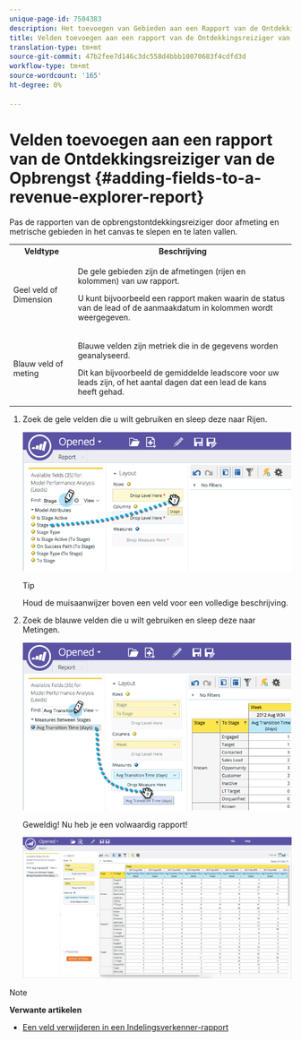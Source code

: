 ```yaml
---
unique-page-id: 7504383
description: Het toevoegen van Gebieden aan een Rapport van de Ontdekkingsreiziger van de Opbrengst - Marketo Docs - de Documentatie van het Product
title: Velden toevoegen aan een rapport van de Ontdekkingsreiziger van de Opbrengst
translation-type: tm+mt
source-git-commit: 47b2fee7d146c3dc558d4bbb10070683f4cdfd3d
workflow-type: tm+mt
source-wordcount: '165'
ht-degree: 0%

---
```



# Velden toevoegen aan een rapport van de Ontdekkingsreiziger van de Opbrengst {#adding-fields-to-a-revenue-explorer-report}

Pas de rapporten van de opbrengstontdekkingsreiziger door afmeting en metrische gebieden in het canvas te slepen en te laten vallen.

<table> 
 <tbody> 
  <tr> 
   <th>Veldtype</th> 
   <th>Beschrijving</th> 
  </tr> 
  <tr> 
   <td>Geel veld of Dimension</td> 
   <td><p>De gele gebieden zijn de afmetingen (rijen en kolommen) van uw rapport.</p><p>U kunt bijvoorbeeld een rapport maken waarin de status van de lead of de aanmaakdatum in kolommen wordt weergegeven.</p></td> 
  </tr> 
  <tr> 
   <td>Blauw veld of meting</td> 
   <td><p>Blauwe velden zijn metriek die in de gegevens worden geanalyseerd.</p><p>Dit kan bijvoorbeeld de gemiddelde leadscore voor uw leads zijn, of het aantal dagen dat een lead de kans heeft gehad.</p></td> 
  </tr> 
 </tbody> 
</table>

1. Zoek de gele velden die u wilt gebruiken en sleep deze naar Rijen.

   ![](assets/image2015-3-24-15-3a22-3a34.png)

   >[!TIP]
   >
   >Houd de muisaanwijzer boven een veld voor een volledige beschrijving.

1. Zoek de blauwe velden die u wilt gebruiken en sleep deze naar Metingen.

   ![](assets/image2015-3-24-15-3a53-3a5.png)

   Geweldig! Nu heb je een volwaardig rapport!

   ![](assets/image2015-3-24-15-3a55-3a7.png)

>[!NOTE]
>
>**Verwante artikelen**
>
>* [Een veld verwijderen in een Indelingsverkenner-rapport](deleting-a-field-in-a-revenue-explorer-report.md)

>




